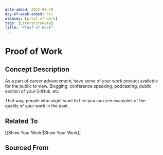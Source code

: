 ```yaml
---
date-added: 2022-08-19
day-of-week-added: Fri
aliases: [proof of work]
tags: [LiteratureNote]
title: "Proof of Work"
---
```


# Proof of Work

## Concept Description
As a part of career advancement, have some of your work product available for the public to view. Blogging, conference speaking, podcasting, public section of your GitHub, etc

That way, people who might want to hire you can see examples of the quality of your work in the past.



## Related To
[[Show Your Work!|Show Your Work]]

## Sourced From


